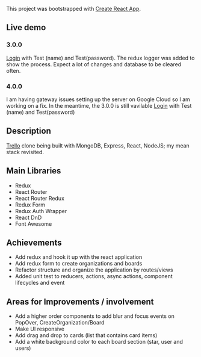 This project was bootstrapped with [Create React App](https://github.com/facebookincubator/create-react-app).

## Live demo

### 3.0.0

[Login](http://d2et1tad5mldzf.cloudfront.net/) with Test (name) and Test(password). The redux logger was added to show the process.
Expect a lot of changes and database to be cleared often.
  
### 4.0.0

I am having gateway issues setting up the server on Google Cloud so I am working on a fix. In the meantime, the 3.0.0 is still vavilable
[Login](http://d1ugf45u5klnwp.cloudfront.net/) with Test (name) and Test(password)

## Description

[Trello](http://trello.com) clone being built with MongoDB, Express, React, NodeJS; my mean stack revisited.

## Main Libraries

* Redux
* React Router
* React Router Redux
* Redux Form
* Redux Auth Wrapper
* React DnD
* Font Awesome

## Achievements

* Add redux and hook it up with the react application
* Add redux form to create organizations and boards
* Refactor structure and organize the application by routes/views
* Added unit test to reducers, actions, async actions, component lifecycles and event

## Areas for Improvements / involvement

* Add a higher order components to add blur and focus events on PopOver, CreateOrganization/Board
* Make UI responsive
* Add drag and drop to cards (list that contains card items)
* Add a white background color to each board section (star, user and users)
